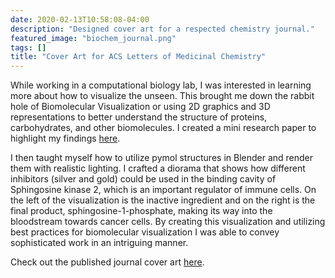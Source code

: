 ```yaml
---
date: 2020-02-13T10:58:08-04:00
description: "Designed cover art for a respected chemistry journal."
featured_image: "biochem_journal.png"
tags: []
title: "Cover Art for ACS Letters of Medicinal Chemistry"
---
```


While working in a computational biology lab, I was interested in learning more about how to visualize the unseen. This brought me down the rabbit hole of Biomolecular Visualization or using 2D graphics and 3D representations to better understand the structure of proteins, carbohydrates, and other biomolecules. I created a mini research paper to highlight my findings [here](https://docs.google.com/document/d/1bQKeN51ZxblF-lSUm9VwhCXWIUusFkuy/edit?usp=sharing&ouid=106062691966356186908&rtpof=true&sd=true).

I then taught myself how to utilize pymol structures in Blender and render them with realistic lighting. I crafted a diorama that shows how different inhibitors (silver and gold) could be used in the binding cavity of Sphingosine kinase 2, which is an important regulator of immune cells. On the left of the visualization is the inactive ingredient and on the right is the final product, sphingosine-1-phosphate, making its way into the bloodstream towards cancer cells. By creating this visualization and utilizing best practices for biomolecular visualization I was able to convey sophisticated work in an intriguing manner.

Check out the published journal cover art [here](https://pubs.acs.org/toc/jmcmar/63/3).
